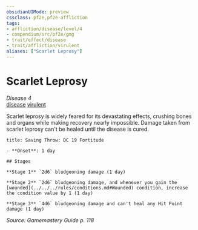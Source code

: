 ```yaml
---
obsidianUIMode: preview
cssclass: pf2e,pf2e-affliction
tags:
- affliction/disease/level/4
- compendium/src/pf2e/gmg
- trait/effect/disease
- trait/affliction/virulent
aliases: ["Scarlet Leprosy"]
---
```

# Scarlet Leprosy
*Disease 4*  
[disease](rules/traits/disease.md)  [virulent](virulent.md)  

Scarlet leprosy is widely feared for its devastating effects, crushing bones and organs while making recovery nearly impossible. Damage taken from scarlet leprosy can't be healed until the disease is cured.

```ad-inline-affliction
title: Saving Throw: DC 19 Fortitude

- **Onset**: 1 day

## Stages

**Stage 1** `2d6` bludgeoning damage (1 day)

**Stage 2** `2d6` bludgeoning damage, and whenever you gain the [wounded](../../../rules/conditions.md#Wounded) condition, increase the condition value by 1 (1 day)

**Stage 3** `4d6` bludgeoning damage and can't heal any Hit Point damage (1 day)
```

*Source: Gamemastery Guide p. 118*

